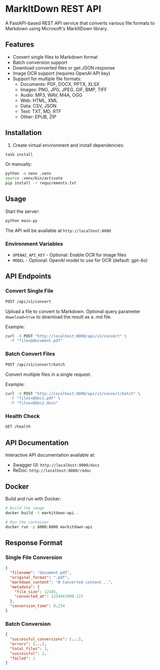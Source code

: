# MarkItDown REST API

A FastAPI-based REST API service that converts various file formats to Markdown using Microsoft's MarkItDown library.

## Features

- Convert single files to Markdown format
- Batch conversion support
- Download converted files or get JSON response
- Image OCR support (requires OpenAI API key)
- Support for multiple file formats:
  - Documents: PDF, DOCX, PPTX, XLSX
  - Images: PNG, JPG, JPEG, GIF, BMP, TIFF
  - Audio: MP3, WAV, M4A, OGG
  - Web: HTML, XML
  - Data: CSV, JSON
  - Text: TXT, MD, RTF
  - Other: EPUB, ZIP

## Installation

1. Create virtual environment and install dependencies:
```bash
task install
```

Or manually:
```bash
python -m venv .venv
source .venv/bin/activate
pip install -r requirements.txt
```

## Usage

Start the server:
```bash
python main.py
```

The API will be available at `http://localhost:8000`

### Environment Variables

- `OPENAI_API_KEY` - Optional: Enable OCR for image files
- `MODEL` - Optional: OpenAI model to use for OCR (default: gpt-4o)

## API Endpoints

### Convert Single File
```bash
POST /api/v1/convert
```

Upload a file to convert to Markdown. Optional query parameter `download=true` to download the result as a .md file.

Example:
```bash
curl -X POST "http://localhost:8000/api/v1/convert" \
  -F "file=@document.pdf"
```

### Batch Convert Files
```bash
POST /api/v1/convert/batch
```

Convert multiple files in a single request.

Example:
```bash
curl -X POST "http://localhost:8000/api/v1/convert/batch" \
  -F "files=@doc1.pdf" \
  -F "files=@doc2.docx"
```

### Health Check
```bash
GET /health
```

## API Documentation

Interactive API documentation available at:
- Swagger UI: `http://localhost:8000/docs`
- ReDoc: `http://localhost:8000/redoc`

## Docker

Build and run with Docker:

```bash
# Build the image
docker build -t markitdown-api .

# Run the container
docker run -p 8000:8000 markitdown-api
```

## Response Format

### Single File Conversion
```json
{
  "filename": "document.pdf",
  "original_format": ".pdf",
  "markdown_content": "# Converted content...",
  "metadata": {
    "file_size": 12345,
    "converted_at": 1234567890.123
  },
  "conversion_time": 0.234
}
```

### Batch Conversion
```json
{
  "successful_conversions": [...],
  "errors": [...],
  "total_files": 3,
  "successful": 2,
  "failed": 1
}
```